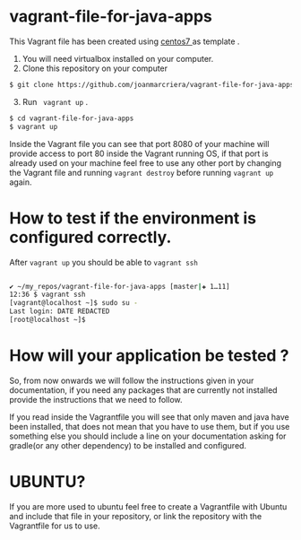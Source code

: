 # vagrant-file-for-java-apps



This Vagrant file has been created using [ centos7 ](https://app.vagrantup.com/centos/boxes/7) as template .


1) You will need virtualbox installed on your computer.
2) Clone this repository on your computer
```bash
$ git clone https://github.com/joanmarcriera/vagrant-file-for-java-apps
```
3) Run ` vagrant up` .
```bash
$ cd vagrant-file-for-java-apps
$ vagrant up
```


Inside the Vagrant file you can see that port 8080 of your machine will provide access to port 80 inside the Vagrant running OS, if that port is already used on your machine feel free to use any other port by changing the Vagrant file and running `vagrant destroy` before running `vagrant up` again. 


# How to test if the environment is configured correctly.

After `vagrant up` you should be able to `vagrant ssh` 

```bash

✔ ~/my_repos/vagrant-file-for-java-apps [master|✚ 1…11]
12:36 $ vagrant ssh
[vagrant@localhost ~]$ sudo su -
Last login: DATE REDACTED
[root@localhost ~]$
```

# How will your application be tested ?

So, from now onwards we will follow the instructions given in your documentation, if you need any packages that are currently not installed provide the instructions that we need to follow.

If you read inside the Vagrantfile you will see that only maven and java have been installed, that does not mean that you have to use them, but if you use something else you should include a line on your documentation asking for gradle(or any other dependency) to be installed and configured.


# UBUNTU?

If you are more used to ubuntu feel free to create a Vagrantfile with Ubuntu and include that file in your repository, or link the repository with the Vagrantfile for us to use. 

